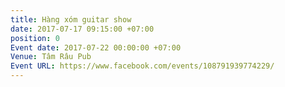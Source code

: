 ```yaml
---
title: Hàng xóm guitar show
date: 2017-07-17 09:15:00 +07:00
position: 0
Event date: 2017-07-22 00:00:00 +07:00
Venue: Tâm Râu Pub
Event URL: https://www.facebook.com/events/108791939774229/
---
```


